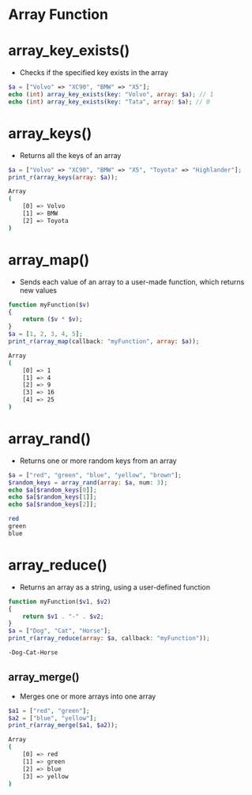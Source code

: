 # Array Function

# array_key_exists()

- Checks if the specified key exists in the array

```php
$a = ["Volvo" => "XC90", "BMW" => "X5"];
echo (int) array_key_exists(key: "Volvo", array: $a); // 1
echo (int) array_key_exists(key: "Tata", array: $a); // 0
```

# array_keys()

- Returns all the keys of an array

```php
$a = ["Volvo" => "XC90", "BMW" => "X5", "Toyota" => "Highlander"];
print_r(array_keys(array: $a));
```

```bash
Array
(
    [0] => Volvo
    [1] => BMW
    [2] => Toyota
)
```

# array_map()

- Sends each value of an array to a user-made function, which returns new values

```php
function myFunction($v)
{
    return ($v * $v);
}
$a = [1, 2, 3, 4, 5];
print_r(array_map(callback: "myFunction", array: $a));
```

```bash
Array
(
    [0] => 1
    [1] => 4
    [2] => 9
    [3] => 16
    [4] => 25
)
```

# array_rand()

- Returns one or more random keys from an array

```php
$a = ["red", "green", "blue", "yellow", "brown"];
$random_keys = array_rand(array: $a, num: 3);
echo $a[$random_keys[0]];
echo $a[$random_keys[1]];
echo $a[$random_keys[2]];
```

```bash
red
green
blue
```

# array_reduce()

- Returns an array as a string, using a user-defined function

```php
function myFunction($v1, $v2)
{
    return $v1 . "-" . $v2;
}
$a = ["Dog", "Cat", "Horse"];
print_r(array_reduce(array: $a, callback: "myFunction"));
```

```bash
-Dog-Cat-Horse
```

## array_merge()

- Merges one or more arrays into one array

```php
$a1 = ["red", "green"];
$a2 = ["blue", "yellow"];
print_r(array_merge($a1, $a2));
```

```bash
Array
(
    [0] => red
    [1] => green
    [2] => blue
    [3] => yellow
)
```
